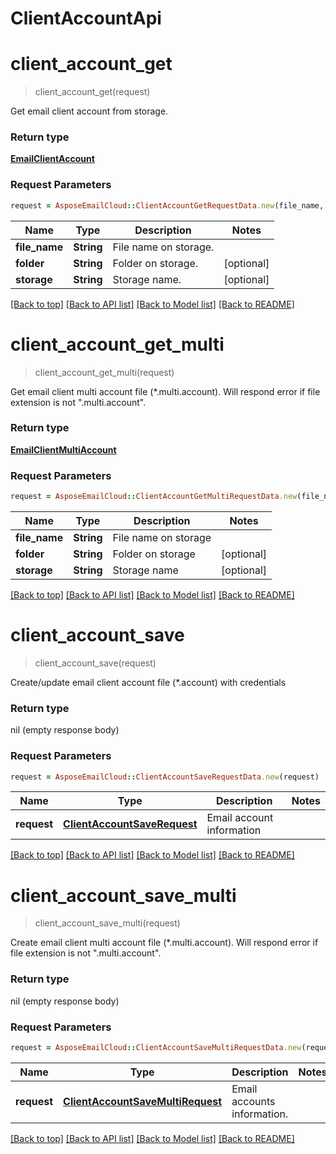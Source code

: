 # ClientAccountApi

<a name="client_account_get"></a>
# **client_account_get**
> client_account_get(request)

Get email client account from storage.             

### Return type

[**EmailClientAccount**](EmailClientAccount.md)

### Request Parameters
```ruby
request = AsposeEmailCloud::ClientAccountGetRequestData.new(file_name, folder=folder, storage=storage)
```

Name | Type | Description  | Notes
------------- | ------------- | ------------- | -------------
 **file_name** | **String**| File name on storage. | 
 **folder** | **String**| Folder on storage. | [optional] 
 **storage** | **String**| Storage name. | [optional] 

[[Back to top]](#) [[Back to API list]](README.md#documentation-for-api-endpoints) [[Back to Model list]](README.md#documentation-for-models) [[Back to README]](README.md)

<a name="client_account_get_multi"></a>
# **client_account_get_multi**
> client_account_get_multi(request)

Get email client multi account file (*.multi.account). Will respond error if file extension is not \".multi.account\".             

### Return type

[**EmailClientMultiAccount**](EmailClientMultiAccount.md)

### Request Parameters
```ruby
request = AsposeEmailCloud::ClientAccountGetMultiRequestData.new(file_name, folder=folder, storage=storage)
```

Name | Type | Description  | Notes
------------- | ------------- | ------------- | -------------
 **file_name** | **String**| File name on storage | 
 **folder** | **String**| Folder on storage | [optional] 
 **storage** | **String**| Storage name | [optional] 

[[Back to top]](#) [[Back to API list]](README.md#documentation-for-api-endpoints) [[Back to Model list]](README.md#documentation-for-models) [[Back to README]](README.md)

<a name="client_account_save"></a>
# **client_account_save**
> client_account_save(request)

Create/update email client account file (*.account) with credentials             

### Return type

nil (empty response body)

### Request Parameters
```ruby
request = AsposeEmailCloud::ClientAccountSaveRequestData.new(request)
```

Name | Type | Description  | Notes
------------- | ------------- | ------------- | -------------
 **request** | [**ClientAccountSaveRequest**](ClientAccountSaveRequest.md)| Email account information | 

[[Back to top]](#) [[Back to API list]](README.md#documentation-for-api-endpoints) [[Back to Model list]](README.md#documentation-for-models) [[Back to README]](README.md)

<a name="client_account_save_multi"></a>
# **client_account_save_multi**
> client_account_save_multi(request)

Create email client multi account file (*.multi.account). Will respond error if file extension is not \".multi.account\".             

### Return type

nil (empty response body)

### Request Parameters
```ruby
request = AsposeEmailCloud::ClientAccountSaveMultiRequestData.new(request)
```

Name | Type | Description  | Notes
------------- | ------------- | ------------- | -------------
 **request** | [**ClientAccountSaveMultiRequest**](ClientAccountSaveMultiRequest.md)| Email accounts information. | 

[[Back to top]](#) [[Back to API list]](README.md#documentation-for-api-endpoints) [[Back to Model list]](README.md#documentation-for-models) [[Back to README]](README.md)

